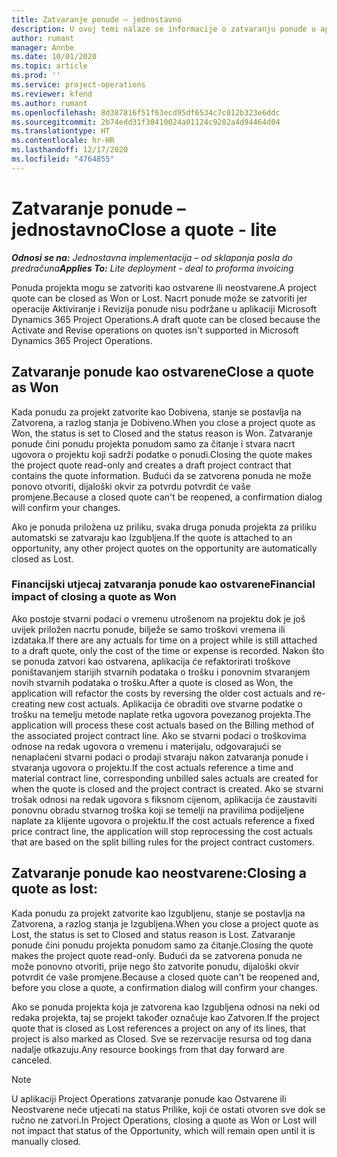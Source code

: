 ```yaml
---
title: Zatvaranje ponude – jednostavno
description: U ovoj temi nalaze se informacije o zatvaranju ponude u aplikaciji Project Operations.
author: rumant
manager: Annbe
ms.date: 10/01/2020
ms.topic: article
ms.prod: ''
ms.service: project-operations
ms.reviewer: kfend
ms.author: rumant
ms.openlocfilehash: 8d387816f51f63ecd95df6534c7c012b323e6ddc
ms.sourcegitcommit: 2b74edd31f38410024a01124c9202a4d94464d04
ms.translationtype: HT
ms.contentlocale: hr-HR
ms.lasthandoff: 12/17/2020
ms.locfileid: "4764855"
---
```

# <a name="close-a-quote---lite"></a><span data-ttu-id="8288c-103">Zatvaranje ponude – jednostavno</span><span class="sxs-lookup"><span data-stu-id="8288c-103">Close a quote - lite</span></span>

<span data-ttu-id="8288c-104">_**Odnosi se na:** Jednostavna implementacija – od sklapanja posla do predračuna_</span><span class="sxs-lookup"><span data-stu-id="8288c-104">_**Applies To:** Lite deployment - deal to proforma invoicing_</span></span>

<span data-ttu-id="8288c-105">Ponuda projekta mogu se zatvoriti kao ostvarene ili neostvarene.</span><span class="sxs-lookup"><span data-stu-id="8288c-105">A project quote can be closed as Won or Lost.</span></span> <span data-ttu-id="8288c-106">Nacrt ponude može se zatvoriti jer operacije Aktiviranje i Revizija ponude nisu podržane u aplikaciji Microsoft Dynamics 365 Project Operations.</span><span class="sxs-lookup"><span data-stu-id="8288c-106">A draft quote can be closed because the Activate and Revise operations on quotes isn't supported in Microsoft Dynamics 365 Project Operations.</span></span>

## <a name="close-a-quote-as-won"></a><span data-ttu-id="8288c-107">Zatvaranje ponude kao ostvarene</span><span class="sxs-lookup"><span data-stu-id="8288c-107">Close a quote as Won</span></span>

<span data-ttu-id="8288c-108">Kada ponudu za projekt zatvorite kao Dobivena, stanje se postavlja na Zatvorena, a razlog stanja je Dobiveno.</span><span class="sxs-lookup"><span data-stu-id="8288c-108">When you close a project quote as Won, the status is set to Closed and the status reason is Won.</span></span> <span data-ttu-id="8288c-109">Zatvaranje ponude čini ponudu projekta ponudom samo za čitanje i stvara nacrt ugovora o projektu koji sadrži podatke o ponudi.</span><span class="sxs-lookup"><span data-stu-id="8288c-109">Closing the quote makes the project quote read-only and creates a draft project contract that contains the quote information.</span></span> <span data-ttu-id="8288c-110">Budući da se zatvorena ponuda ne može ponovo otvoriti, dijaloški okvir za potvrdu potvrdit će vaše promjene.</span><span class="sxs-lookup"><span data-stu-id="8288c-110">Because a closed quote can't be reopened, a confirmation dialog will confirm your changes.</span></span>

<span data-ttu-id="8288c-111">Ako je ponuda priložena uz priliku, svaka druga ponuda projekta za priliku automatski se zatvaraju kao Izgubljena.</span><span class="sxs-lookup"><span data-stu-id="8288c-111">If the quote is attached to an opportunity, any other project quotes on the opportunity are automatically closed as Lost.</span></span>

### <a name="financial-impact-of-closing-a-quote-as-won"></a><span data-ttu-id="8288c-112">Financijski utjecaj zatvaranja ponude kao ostvarene</span><span class="sxs-lookup"><span data-stu-id="8288c-112">Financial impact of closing a quote as Won</span></span>

<span data-ttu-id="8288c-113">Ako postoje stvarni podaci o vremenu utrošenom na projektu dok je još uvijek priložen nacrtu ponude, bilježe se samo troškovi vremena ili izdataka.</span><span class="sxs-lookup"><span data-stu-id="8288c-113">If there are any actuals for time on a project while is still attached to a draft quote, only the cost of the time or expense is recorded.</span></span> <span data-ttu-id="8288c-114">Nakon što se ponuda zatvori kao ostvarena, aplikacija će refaktorirati troškove poništavanjem starijih stvarnih podataka o trošku i ponovnim stvaranjem novih stvarnih podataka o trošku.</span><span class="sxs-lookup"><span data-stu-id="8288c-114">After a quote is closed as Won, the application will refactor the costs by reversing the older cost actuals and re-creating new cost actuals.</span></span> <span data-ttu-id="8288c-115">Aplikacija će obraditi ove stvarne podatke o trošku na temelju metode naplate retka ugovora povezanog projekta.</span><span class="sxs-lookup"><span data-stu-id="8288c-115">The application will process these cost actuals based on the Billing method of the associated project contract line.</span></span> <span data-ttu-id="8288c-116">Ako se stvarni podaci o troškovima odnose na redak ugovora o vremenu i materijalu, odgovarajući se nenaplaćeni stvarni podaci o prodaji stvaraju nakon zatvaranja ponude i stvaranja ugovora o projektu.</span><span class="sxs-lookup"><span data-stu-id="8288c-116">If the cost actuals reference a time and material contract line, corresponding unbilled sales actuals are created for when the quote is closed and the project contract is created.</span></span> <span data-ttu-id="8288c-117">Ako se stvarni trošak odnosi na redak ugovora s fiksnom cijenom, aplikacija će zaustaviti ponovnu obradu stvarnog troška koji se temelji na pravilima podijeljene naplate za klijente ugovora o projektu.</span><span class="sxs-lookup"><span data-stu-id="8288c-117">If the cost actuals reference a fixed price contract line, the application will stop reprocessing the cost actuals that are based on the split billing rules for the project contract customers.</span></span>

## <a name="closing-a-quote-as-lost"></a><span data-ttu-id="8288c-118">Zatvaranje ponude kao neostvarene:</span><span class="sxs-lookup"><span data-stu-id="8288c-118">Closing a quote as lost:</span></span>

<span data-ttu-id="8288c-119">Kada ponudu za projekt zatvorite kao Izgubljenu, stanje se postavlja na Zatvorena, a razlog stanja je Izgubljena.</span><span class="sxs-lookup"><span data-stu-id="8288c-119">When you close a project quote as Lost, the status is set to Closed and status reason is Lost.</span></span> <span data-ttu-id="8288c-120">Zatvaranje ponude čini ponudu projekta ponudom samo za čitanje.</span><span class="sxs-lookup"><span data-stu-id="8288c-120">Closing the quote makes the project quote read-only.</span></span> <span data-ttu-id="8288c-121">Budući da se zatvorena ponuda ne može ponovno otvoriti, prije nego što zatvorite ponudu, dijaloški okvir potvrdit će vaše promjene.</span><span class="sxs-lookup"><span data-stu-id="8288c-121">Because a closed quote can't be reopened and, before you close a quote, a confirmation dialog will confirm your changes.</span></span>

<span data-ttu-id="8288c-122">Ako se ponuda projekta koja je zatvorena kao Izgubljena odnosi na neki od redaka projekta, taj se projekt također označuje kao Zatvoren.</span><span class="sxs-lookup"><span data-stu-id="8288c-122">If the project quote that is closed as Lost references a project on any of its lines, that project is also marked as Closed.</span></span> <span data-ttu-id="8288c-123">Sve se rezervacije resursa od tog dana nadalje otkazuju.</span><span class="sxs-lookup"><span data-stu-id="8288c-123">Any resource bookings from that day forward are canceled.</span></span>

> [!NOTE]
> <span data-ttu-id="8288c-124">U aplikaciji Project Operations zatvaranje ponude kao Ostvarene ili Neostvarene neće utjecati na status Prilike, koji će ostati otvoren sve dok se ručno ne zatvori.</span><span class="sxs-lookup"><span data-stu-id="8288c-124">In Project Operations, closing a quote as Won or Lost will not impact that status of the Opportunity, which will remain open until it is manually closed.</span></span>
